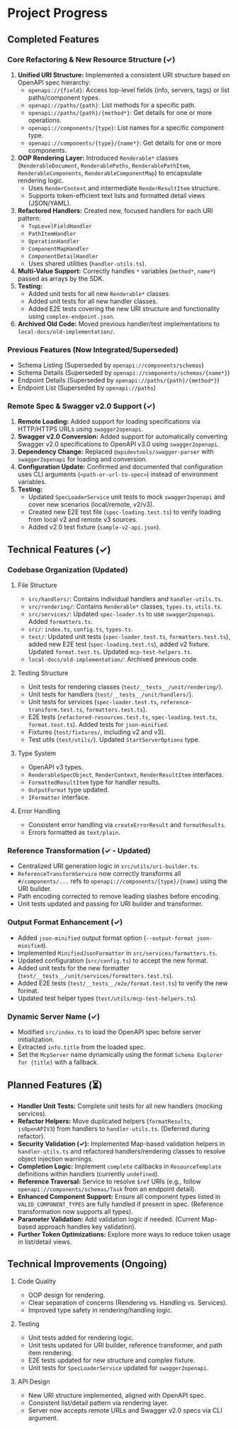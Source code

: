 # Project Progress

## Completed Features

### Core Refactoring & New Resource Structure (✓)

1.  **Unified URI Structure:** Implemented a consistent URI structure based on OpenAPI spec hierarchy:
    - `openapi://{field}`: Access top-level fields (info, servers, tags) or list paths/component types.
    - `openapi://paths/{path}`: List methods for a specific path.
    - `openapi://paths/{path}/{method*}`: Get details for one or more operations.
    - `openapi://components/{type}`: List names for a specific component type.
    - `openapi://components/{type}/{name*}`: Get details for one or more components.
2.  **OOP Rendering Layer:** Introduced `Renderable*` classes (`RenderableDocument`, `RenderablePaths`, `RenderablePathItem`, `RenderableComponents`, `RenderableComponentMap`) to encapsulate rendering logic.
    - Uses `RenderContext` and intermediate `RenderResultItem` structure.
    - Supports token-efficient text lists and formatted detail views (JSON/YAML).
3.  **Refactored Handlers:** Created new, focused handlers for each URI pattern:
    - `TopLevelFieldHandler`
    - `PathItemHandler`
    - `OperationHandler`
    - `ComponentMapHandler`
    - `ComponentDetailHandler`
    - Uses shared utilities (`handler-utils.ts`).
4.  **Multi-Value Support:** Correctly handles `*` variables (`method*`, `name*`) passed as arrays by the SDK.
5.  **Testing:**
    - Added unit tests for all new `Renderable*` classes.
    - Added unit tests for all new handler classes.
    - Added E2E tests covering the new URI structure and functionality using `complex-endpoint.json`.
6.  **Archived Old Code:** Moved previous handler/test implementations to `local-docs/old-implementation/`.

### Previous Features (Now Integrated/Superseded)

- Schema Listing (Superseded by `openapi://components/schemas`)
- Schema Details (Superseded by `openapi://components/schemas/{name*}`)
- Endpoint Details (Superseded by `openapi://paths/{path}/{method*}`)
- Endpoint List (Superseded by `openapi://paths`)

### Remote Spec & Swagger v2.0 Support (✓)

1.  **Remote Loading:** Added support for loading specifications via HTTP/HTTPS URLs using `swagger2openapi`.
2.  **Swagger v2.0 Conversion:** Added support for automatically converting Swagger v2.0 specifications to OpenAPI v3.0 using `swagger2openapi`.
3.  **Dependency Change:** Replaced `@apidevtools/swagger-parser` with `swagger2openapi` for loading and conversion.
4.  **Configuration Update:** Confirmed and documented that configuration uses CLI arguments (`<path-or-url-to-spec>`) instead of environment variables.
5.  **Testing:**
    - Updated `SpecLoaderService` unit tests to mock `swagger2openapi` and cover new scenarios (local/remote, v2/v3).
    - Created new E2E test file (`spec-loading.test.ts`) to verify loading from local v2 and remote v3 sources.
    - Added v2.0 test fixture (`sample-v2-api.json`).

## Technical Features (✓)

### Codebase Organization (Updated)

1. File Structure

   - `src/handlers/`: Contains individual handlers and `handler-utils.ts`.
   - `src/rendering/`: Contains `Renderable*` classes, `types.ts`, `utils.ts`.
   - `src/services/`: Updated `spec-loader.ts` to use `swagger2openapi`. Added `formatters.ts`.
   - `src/`: `index.ts`, `config.ts`, `types.ts`.
   - `test/`: Updated unit tests (`spec-loader.test.ts`, `formatters.test.ts`), added new E2E test (`spec-loading.test.ts`), added v2 fixture. Updated `format.test.ts`. Updated `mcp-test-helpers.ts`.
   - `local-docs/old-implementation/`: Archived previous code.

2. Testing Structure

   - Unit tests for rendering classes (`test/__tests__/unit/rendering/`).
   - Unit tests for handlers (`test/__tests__/unit/handlers/`).
   - Unit tests for services (`spec-loader.test.ts`, `reference-transform.test.ts`, `formatters.test.ts`).
   - E2E tests (`refactored-resources.test.ts`, `spec-loading.test.ts`, `format.test.ts`). Added tests for `json-minified`.
   - Fixtures (`test/fixtures/`, including v2 and v3).
   - Test utils (`test/utils/`). Updated `StartServerOptions` type.

3. Type System

   - OpenAPI v3 types.
   - `RenderableSpecObject`, `RenderContext`, `RenderResultItem` interfaces.
   - `FormattedResultItem` type for handler results.
   - `OutputFormat` type updated.
   - `IFormatter` interface.

4. Error Handling
   - Consistent error handling via `createErrorResult` and `formatResults`.
   - Errors formatted as `text/plain`.

### Reference Transformation (✓ - Updated)

- Centralized URI generation logic in `src/utils/uri-builder.ts`.
- `ReferenceTransformService` now correctly transforms all `#/components/...` refs to `openapi://components/{type}/{name}` using the URI builder.
- Path encoding corrected to remove leading slashes before encoding.
- Unit tests updated and passing for URI builder and transformer.

### Output Format Enhancement (✓)

- Added `json-minified` output format option (`--output-format json-minified`).
- Implemented `MinifiedJsonFormatter` in `src/services/formatters.ts`.
- Updated configuration (`src/config.ts`) to accept the new format.
- Added unit tests for the new formatter (`test/__tests__/unit/services/formatters.test.ts`).
- Added E2E tests (`test/__tests__/e2e/format.test.ts`) to verify the new format.
- Updated test helper types (`test/utils/mcp-test-helpers.ts`).

### Dynamic Server Name (✓)

- Modified `src/index.ts` to load the OpenAPI spec before server initialization.
- Extracted `info.title` from the loaded spec.
- Set the `McpServer` name dynamically using the format `Schema Explorer for {title}` with a fallback.

## Planned Features (⏳)

- **Handler Unit Tests:** Complete unit tests for all new handlers (mocking services).
- **Refactor Helpers:** Move duplicated helpers (`formatResults`, `isOpenAPIV3`) from handlers to `handler-utils.ts`. (Deferred during refactor).
- **Security Validation (✓):** Implemented Map-based validation helpers in `handler-utils.ts` and refactored handlers/rendering classes to resolve object injection warnings.
- **Completion Logic:** Implement `complete` callbacks in `ResourceTemplate` definitions within handlers (currently `undefined`).
- **Reference Traversal:** Service to resolve `$ref` URIs (e.g., follow `openapi://components/schemas/Task` from an endpoint detail).
- **Enhanced Component Support:** Ensure all component types listed in `VALID_COMPONENT_TYPES` are fully handled if present in spec. (Reference transformation now supports all types).
- **Parameter Validation:** Add validation logic if needed. (Current Map-based approach handles key validation).
- **Further Token Optimizations:** Explore more ways to reduce token usage in list/detail views.

## Technical Improvements (Ongoing)

1. Code Quality

   - OOP design for rendering.
   - Clear separation of concerns (Rendering vs. Handling vs. Services).
   - Improved type safety in rendering/handling logic.

2. Testing

   - Unit tests added for rendering logic.
   - Unit tests updated for URI builder, reference transformer, and path item rendering.
   - E2E tests updated for new structure and complex fixture.
   - Unit tests for `SpecLoaderService` updated for `swagger2openapi`.

3. API Design
   - New URI structure implemented, aligned with OpenAPI spec.
   - Consistent list/detail pattern via rendering layer.
   - Server now accepts remote URLs and Swagger v2.0 specs via CLI argument.
